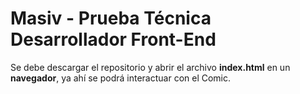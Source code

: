 # Masiv - Prueba Técnica Desarrollador Front-End

Se debe descargar el repositorio y abrir el archivo **index.html** en un **navegador**, ya ahí se podrá interactuar con el Comic.